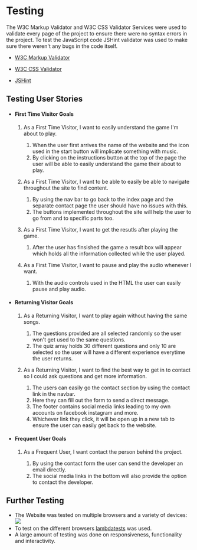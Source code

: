# Testing

The W3C Markup Validator and W3C CSS Validator Services were used to validate every page of the project to ensure there were no syntax errors in the project.
To test the JavaScript code JSHint validator was used to make sure there weren't any bugs in the code itself.

-   [W3C Markup Validator](https://validator.w3.org/#validate_by_input)
    
-   [W3C CSS Validator](https://jigsaw.w3.org/css-validator/#validate_by_input) 
    
-   [JSHint](https://jshint.com/)

## Testing User Stories

-   #### First Time Visitor Goals

    1. As a First Time Visitor, I want to easily understand the game I'm about to play.

        1. When the user first arrives the name of the website and the icon used in the start button will implicate something with music. 
        2. By clicking on the instructions button at the top of the page the user will be able to easily understand the game their about to play.

    2. As a First Time Visitor, I want to be able to easily be able to navigate throughout the site to find content.

        1. By using the nav bar to go back to the index page and the separate contact page the user should have no issues with this.
        2. The buttons implemented throughout the site will help the user to go from and to specific parts too.

    3. As a First Time Visitor, I want to get the resutls after playing the game.
        
        1. After the user has finsished the game a result box will appear which holds all the information collected while the user played.

    4. As a First Time Visitor, I want to pause and play the audio whenever I want.

        1. With the audio controls used in the HTML the user can easily pause and play audio.

-   #### Returning Visitor Goals

    1. As a Returning Visitor, I want to play again without having the same songs.

        1. The questions provided are all selected randomly so the user won't get used to the same questions.
        2. The quiz array holds 30 different questions and only 10 are selected so the user will have a different experience everytime the user returns.

    2. As a Returning Visitor, I want to find the best way to get in to contact so I could ask questions and get more information.

        1. The users can easily go the contact section by using the contact link in the navbar.
        2. Here they can fill out the form to send a direct message. 
        3. The footer contains social media links leading to my own accounts on facebook instagram and more.
        4. Whichever link they click, it will be open up in a new tab to ensure the user can easily get back to the website.

-   #### Frequent User Goals

    1. As a Frequent User, I want contact the person behind the project.

        1. By using the contact form the user can send the developer an email directly.
        2. The social media links in the bottom will also provide the option to contact the developer.

## Further Testing

-   The Website was tested on multiple browsers and a variety of devices:
    <img src="assets/images/testing.png">
-   To test on the different browsers [lambdatests](https://accounts.lambdatest.com/dashboard) was used.
-   A large amount of testing was done on responsiveness, functionality and interactivity.